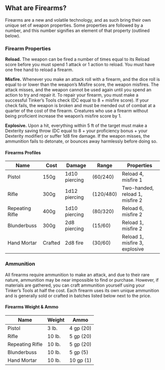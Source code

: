 ## What are Firearms?
Firearms are a new and volatile technology, and as such bring their own unique set of weapon properties. Some properties are followed by a number, and this number signifies an element of that property (outlined below).

### Firearm Properties
**Reload.** The weapon can be fired a number of times equal to its Reload score before you must spend 1 attack or 1 action to reload. You must have one free hand to reload a firearm.

**Misfire.** Whenever you make an attack roll with a firearm, and the dice roll is equal to or lower than the weapon’s Misfire score, the weapon misfires. The attack misses, and the weapon cannot be used again until you spend an action to try and repair it. To repair your firearm, you must make a successful Tinker’s Tools check (DC equal to 8 + misfire score). If your check fails, the weapon is broken and must be mended out of combat at a quarter of the cost of the firearm. Creatures who use a firearm without being proficient increase the weapon’s misfire score by 1.

**Explosive.** Upon a hit, everything within 5 ft of the target must make a Dexterity saving throw (DC equal to 8 + your proficiency bonus + your Dexterity modifier) or suffer 1d8 fire damage. If the weapon misses, the ammunition fails to detonate, or bounces away harmlessly before doing so.

#### Firearms Profiles
| Name            | Cost    | Damage        | Range     | Properties                      |
|-----------------|---------|---------------|-----------|---------------------------------|
| Pistol          | 150g    | 1d10 piercing | (60/240)  | Reload 4, misfire 1             |
| Rifle           | 300g    | 1d12 piercing | (120/480) | Two-handed, reload 1, misfire 2 |
| Repeating Rifle | 400g    | 1d10 piercing | (80/320)  | Reload 6, misfire 2             |
| Blunderbuss     | 300g    | 2d8 piercing  | (15/60)   | Reload 1, misfire 2             |
| Hand Mortar     | Crafted | 2d8 fire      | (30/60)   | Reload 1, misfire 3, explosive  |

### Ammunition
All firearms require ammunition to make an attack, and due to their rare nature, ammunition may be near impossible to find or purchase. However, if materials are gathered, you can craft ammunition yourself using your Tinker’s Tools at half the cost. Each firearm uses its own unique ammunition and is generally sold or crafted in batches listed below next to the price.

#### Firearms Weight & Ammo
| Name            | Weight | Ammo      |
|-----------------|--------|-----------|
| Pistol          | 3 lb.  | 4 gp (20) |
| Rifle           | 10 lb. | 5 gp (20) |
| Repeating Rifle | 10 lb. | 5 gp (20) |
| Blunderbuss     | 10 lb. | 5 gp (5)  |
| Hand Mortar     | 10 lb. | 10 gp (1) |